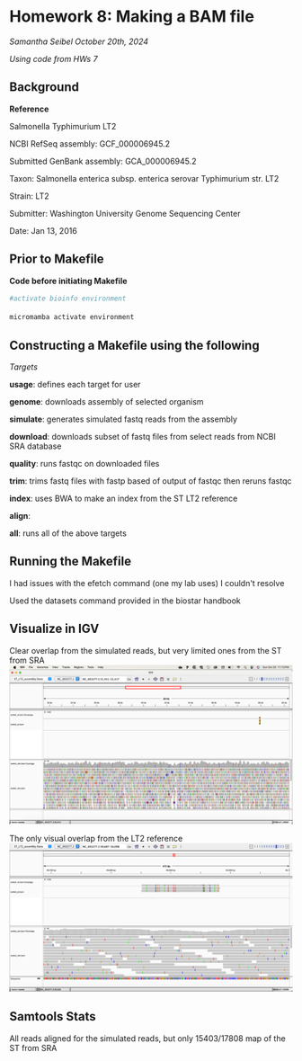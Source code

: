 # Homework 8: Making a BAM file
*Samantha Seibel October 20th, 2024*

*Using code from HWs 7*

## Background

**Reference**

Salmonella Typhimurium LT2

NCBI RefSeq assembly: GCF_000006945.2

Submitted GenBank assembly: GCA_000006945.2

Taxon: Salmonella enterica subsp. enterica serovar Typhimurium str. LT2

Strain: LT2

Submitter: Washington University Genome Sequencing Center

Date: Jan 13, 2016

## Prior to Makefile

**Code before initiating Makefile**

```bash
#activate bioinfo environment

micromamba activate environment
```

## Constructing a Makefile using the following

*Targets*

**usage**: defines each target for user

**genome**: downloads assembly of selected organism

**simulate**: generates simulated fastq reads from the assembly

**download**: downloads subset of fastq files from select reads from NCBI SRA database

**quality**: runs fastqc on downloaded files

**trim**: trims fastq files with fastp based of output of fastqc then reruns fastqc

**index**: uses BWA to make an index from the ST LT2 reference

**align**: 

**all**: runs all of the above targets

## Running the Makefile

I had issues with the efetch command (one my lab uses) I couldn't resolve

Used the datasets command provided in the biostar handbook

## Visualize in IGV

Clear overlap from the simulated reads, but very limited ones from the ST from SRA
![Screenshot](HW8.1.png)

The only visual overlap from the LT2 reference
![Screenshot](HW8.2.png)


## Samtools Stats

All reads aligned for the simulated reads, but only 15403/17808 map of the ST from SRA

